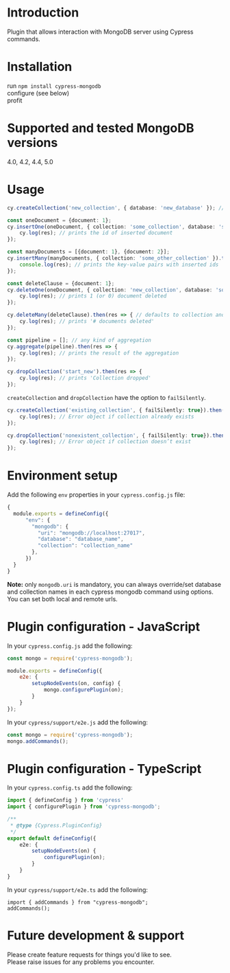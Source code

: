 # Introduction

Plugin that allows interaction with MongoDB server using Cypress commands.

# Installation

run `npm install cypress-mongodb`<br>
configure (see below)<br>
profit

# Supported and tested MongoDB versions

4.0, 4.2, 4.4, 5.0

# Usage

```TypeScript
cy.createCollection('new_collection', { database: 'new_database' }); // creates both collection and database

const oneDocument = {document: 1};
cy.insertOne(oneDocument, { collection: 'some_collection', database: 'some_database' }).then(res => {
    cy.log(res); // prints the id of inserted document
});

const manyDocuments = [{document: 1}, {document: 2}];
cy.insertMany(manyDocuments, { collection: 'some_other_collection' }).then(res => { // defaults to database from env variable
    console.log(res); // prints the key-value pairs with inserted ids
});

const deleteClause = {document: 1};
cy.deleteOne(oneDocument, { collection: 'new_collection', database: 'some_database' }).then(res => {
    cy.log(res); // prints 1 (or 0) document deleted
});

cy.deleteMany(deleteClause).then(res => { // defaults to collection and database from env variables
    cy.log(res); // prints '# documents deleted'
});

const pipeline = []; // any kind of aggregation
cy.aggregate(pipeline).then(res => {
    cy.log(res); // prints the result of the aggregation
});

cy.dropCollection('start_new').then(res => {
    cy.log(res); // prints 'Collection dropped'
});
```

`createCollection` and `dropCollection` have the option to `failSilently`.

```TypeScript
cy.createCollection('existing_collection', { failSilently: true}).then(res => {
    cy.log(res); // Error object if collection already exists
});

cy.dropCollection('nonexistent_collection', { failSilently: true}).then(res => {
    cy.log(res); // Error object if collection doesn’t exist
});
```

# Environment setup

Add the following `env` properties in your `cypress.config.js` file:

```JavaScript
{
  module.exports = defineConfig({
      "env": {
        "mongodb": {
          "uri": "mongodb://localhost:27017",
          "database": "database_name",
          "collection": "collection_name"
        },
      })
  }
}
```

<b>Note:</b> only `mongodb.uri` is mandatory, you can always override/set database and collection names in each cypress mongodb command using options. You can set both local and remote urls.

# Plugin configuration - JavaScript

In your `cypress.config.js` add the following:

```JavaScript
const mongo = require('cypress-mongodb');

module.exports = defineConfig({
    e2e: {
        setupNodeEvents(on, config) {
            mongo.configurePlugin(on);
        }
    }
});
```

In your `cypress/support/e2e.js` add the following:

```JavaScript
const mongo = require('cypress-mongodb');
mongo.addCommands();
```

# Plugin configuration - TypeScript

In your `cypress.config.ts` add the following:

```TypeScript
import { defineConfig } from 'cypress'
import { configurePlugin } from 'cypress-mongodb';

/**
 * @type {Cypress.PluginConfig}
 */
export default defineConfig({
    e2e: {
        setupNodeEvents(on) {
            configurePlugin(on);
        }
    }
}
```

In your `cypress/support/e2e.ts` add the following:

```
import { addCommands } from "cypress-mongodb";
addCommands();
```

# Future development & support

Please create feature requests for things you'd like to see.<br>
Please raise issues for any problems you encounter.

